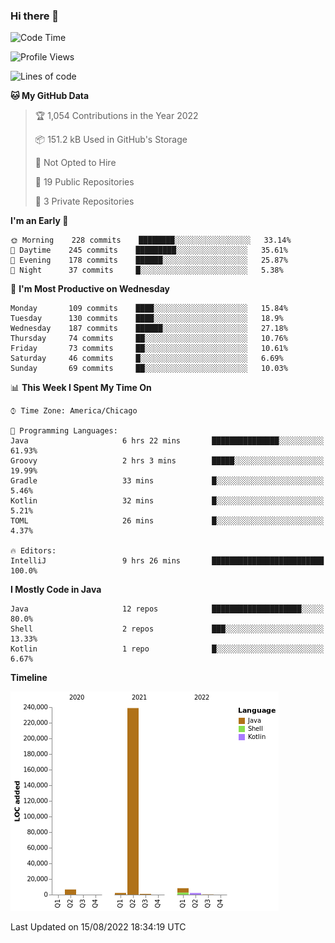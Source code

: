 ### Hi there 👋


<!--START_SECTION:waka-->
![Code Time](http://img.shields.io/badge/Code%20Time-2%2C463%20hrs%2045%20mins-blue)

![Profile Views](http://img.shields.io/badge/Profile%20Views-1-blue)

![Lines of code](https://img.shields.io/badge/From%20Hello%20World%20I%27ve%20Written-259%20Thousand%20lines%20of%20code-blue)

**🐱 My GitHub Data** 

> 🏆 1,054 Contributions in the Year 2022
 > 
> 📦 151.2 kB Used in GitHub's Storage 
 > 
> 🚫 Not Opted to Hire
 > 
> 📜 19 Public Repositories 
 > 
> 🔑 3 Private Repositories  
 > 
**I'm an Early 🐤** 

```text
🌞 Morning    228 commits    ████████░░░░░░░░░░░░░░░░░   33.14% 
🌆 Daytime    245 commits    █████████░░░░░░░░░░░░░░░░   35.61% 
🌃 Evening    178 commits    ██████░░░░░░░░░░░░░░░░░░░   25.87% 
🌙 Night      37 commits     █░░░░░░░░░░░░░░░░░░░░░░░░   5.38%

```
📅 **I'm Most Productive on Wednesday** 

```text
Monday       109 commits    ████░░░░░░░░░░░░░░░░░░░░░   15.84% 
Tuesday      130 commits    ████░░░░░░░░░░░░░░░░░░░░░   18.9% 
Wednesday    187 commits    ██████░░░░░░░░░░░░░░░░░░░   27.18% 
Thursday     74 commits     ██░░░░░░░░░░░░░░░░░░░░░░░   10.76% 
Friday       73 commits     ██░░░░░░░░░░░░░░░░░░░░░░░   10.61% 
Saturday     46 commits     █░░░░░░░░░░░░░░░░░░░░░░░░   6.69% 
Sunday       69 commits     ██░░░░░░░░░░░░░░░░░░░░░░░   10.03%

```


📊 **This Week I Spent My Time On** 

```text
⌚︎ Time Zone: America/Chicago

💬 Programming Languages: 
Java                     6 hrs 22 mins       ███████████████░░░░░░░░░░   61.93% 
Groovy                   2 hrs 3 mins        █████░░░░░░░░░░░░░░░░░░░░   19.99% 
Gradle                   33 mins             █░░░░░░░░░░░░░░░░░░░░░░░░   5.46% 
Kotlin                   32 mins             █░░░░░░░░░░░░░░░░░░░░░░░░   5.21% 
TOML                     26 mins             █░░░░░░░░░░░░░░░░░░░░░░░░   4.37%

🔥 Editors: 
IntelliJ                 9 hrs 26 mins       █████████████████████████   100.0%

```

**I Mostly Code in Java** 

```text
Java                     12 repos            ████████████████████░░░░░   80.0% 
Shell                    2 repos             ███░░░░░░░░░░░░░░░░░░░░░░   13.33% 
Kotlin                   1 repo              █░░░░░░░░░░░░░░░░░░░░░░░░   6.67%

```


**Timeline**

![Chart not found](https://raw.githubusercontent.com/powercasgamer/powercasgamer/master/charts/bar_graph.png) 


 Last Updated on 15/08/2022 18:34:19 UTC
<!--END_SECTION:waka-->
